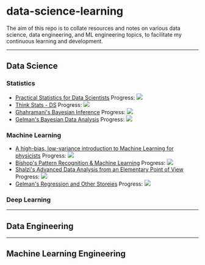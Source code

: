 # data-science-learning
The aim of this repo is to collate resources and notes on various data science, data engineering, and ML engineering topics, to facilitate my continuous learning and development.

----
## Data Science
### Statistics
- [Practical Statistics for Data Scientists](https://www.researchgate.net/profile/Janine-Zitianellis/post/Can_anyone_please_suggest_a_books_on_machine_learning_using_R_Programming/attachment/613a5b83647f3906fc975a71/AS%3A1066204907204608%401631214467436/download/Practical+Statistics+for+Data+Scientists+50%2B+Essential+Concepts+Using+R+and+Python+by+Peter+Bruce%2C+Andrew+Bruce%2C+Peter+Gedeck.pdf)  Progress: ![](https://geps.dev/progress/0)
- [Think Stats - DS](https://elitedatascience.com/learn-statistics-for-data-science)  Progress: ![](https://geps.dev/progress/0)
- [Ghahramani's Bayesian Inference](https://www.youtube.com/watch?v=kjo9Y_Vrgn4&feature=youtu.be)  Progress: ![](https://geps.dev/progress/0)
- [Gelman's Bayesian Data Analysis](http://www.stat.columbia.edu/~gelman/book/BDA3.pdf)  Progress: ![](https://geps.dev/progress/0)
  
### Machine Learning
- [A high-bias, low-variance introduction to Machine Learning for physicists](https://arxiv.org/abs/1803.08823)  Progress: ![](https://geps.dev/progress/0)
- [Bishop's Pattern Recognition & Machine Learning](https://www.microsoft.com/en-us/research/uploads/prod/2006/01/Bishop-Pattern-Recognition-and-Machine-Learning-2006.pdf)  Progress: ![](https://geps.dev/progress/0)
- [Shalzi's Advanced Data Analysis from an Elementary Point of View](https://www.stat.cmu.edu/~cshalizi/ADAfaEPoV/)  Progress: ![](https://geps.dev/progress/0)
- [Gelman's Regression and Other Storeies](https://users.aalto.fi/~ave/ROS.pdf)  Progress: ![](https://geps.dev/progress/0)
### Deep Learning

----
## Data Engineering

----
## Machine Learning Engineering
